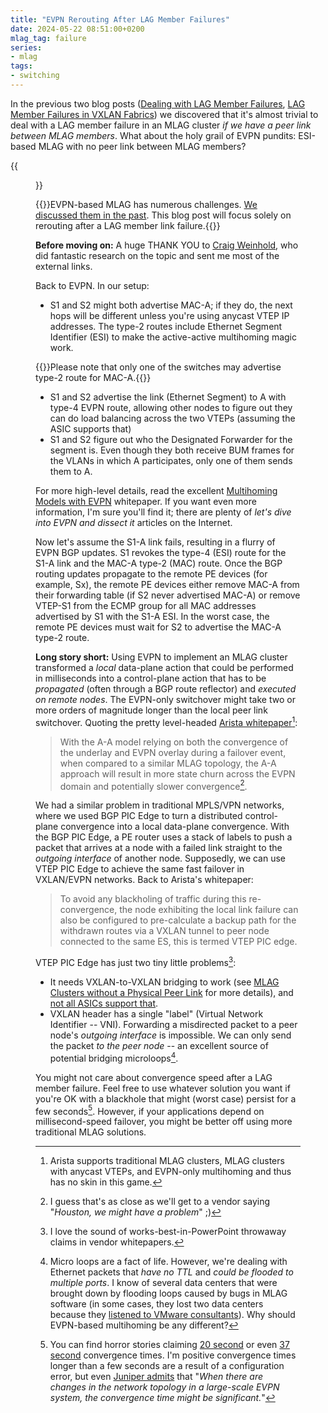 ```yaml
---
title: "EVPN Rerouting After LAG Member Failures"
date: 2024-05-22 08:51:00+0200
mlag_tag: failure
series:
- mlag
tags:
- switching
---
```

In the previous two blog posts ([Dealing with LAG Member Failures](/2024/05/mlag-lag-member-rerouting.html), [LAG Member Failures in VXLAN Fabrics](/2024/05/mlag-vxlan-rerouting.html))  we discovered that it's almost trivial to deal with a LAG member failure in an MLAG cluster *if we have a peer link between MLAG members*. What about the holy grail of EVPN pundits: ESI-based MLAG with no peer link between MLAG members?
<!--more-->
{{<figure src="/2024/05/mlag-evpn-only.png" caption="EVPN-based MLAG">}}

{{<note warn>}}EVPN-based MLAG has numerous challenges. [We discussed them in the past](/2022/11/mlag-vxlan-evpn.html). This blog post will focus solely on rerouting after a LAG member link failure.{{</note>}}

**Before moving on:** A huge THANK YOU to [Craig Weinhold](https://www.linkedin.com/in/craig-weinhold-0230236/), who did fantastic research on the topic and sent me most of the external links.

Back to EVPN. In our setup:

* S1 and S2 might both advertise MAC-A; if they do, the next hops will be different unless you're using anycast VTEP IP addresses. The type-2 routes include Ethernet Segment Identifier (ESI) to make the active-active multihoming magic work.

{{<note info>}}Please note that only one of the switches may advertise type-2 route for MAC-A.{{</note>}}

* S1 and S2 advertise the link (Ethernet Segment) to A with type-4 EVPN route, allowing other nodes to figure out they can do load balancing across the two VTEPs (assuming the ASIC supports that)
* S1 and S2 figure out who the Designated Forwarder for the segment is. Even though they both receive BUM frames for the VLANs in which A participates, only one of them sends them to A.

For more high-level details, read the excellent [Multihoming Models with EVPN](https://www.arista.com/assets/data/pdf/Whitepapers/EVPN-DC-Multihoming-for-Resiliency-WP.pdf) whitepaper. If you want even more information, I'm sure you'll find it; there are plenty of *let's dive into EVPN and dissect it* articles on the Internet. 

Now let's assume the S1-A link fails, resulting in a flurry of EVPN BGP updates. S1 revokes the type-4 (ESI) route for the S1-A link and the MAC-A type-2 (MAC) route. Once the BGP routing updates propagate to the remote PE devices (for example, Sx), the remote PE devices either remove MAC-A from their forwarding table (if S2 never advertised MAC-A) or remove VTEP-S1 from the ECMP group for all MAC addresses advertised by S1 with the S1-A ESI. In the worst case, the remote PE devices must wait for S2 to advertise the MAC-A type-2 route.

**Long story short:** Using EVPN to implement an MLAG cluster transformed a *local* data-plane action that could be performed in milliseconds into a control-plane action that has to be *propagated* (often through a BGP route reflector) and *executed on remote nodes*. The EVPN-only switchover might take two or more orders of magnitude longer than the local peer link switchover. Quoting the pretty level-headed [Arista whitepaper](https://www.arista.com/assets/data/pdf/Whitepapers/EVPN-DC-Multihoming-for-Resiliency-WP.pdf)[^NBG]:

[^NBG]: Arista supports traditional MLAG clusters, MLAG clusters with anycast VTEPs, and EVPN-only multihoming and thus has no skin in this game.

> With the A-A model relying on both the convergence of the underlay and EVPN overlay during a failover event, when compared to a similar MLAG topology, the A-A approach will result in more state churn across the EVPN domain and potentially slower convergence[^MEH].

[^MEH]: I guess that's as close as we'll get to a vendor saying "_Houston, we might have a problem_" ;)

We had a similar problem in traditional MPLS/VPN networks, where we used BGP PIC Edge to turn a distributed control-plane convergence into a local data-plane convergence. With the BGP PIC Edge, a PE router uses a stack of labels to push a packet that arrives at a node with a failed link straight to the *outgoing interface* of another node. Supposedly, we can use VTEP PIC Edge to achieve the same fast failover in VXLAN/EVPN networks. Back to Arista's whitepaper:

> To avoid any blackholing of traffic during this re-convergence, the node exhibiting the local link failure can also be configured to pre-calculate a backup path for the withdrawn routes via a VXLAN tunnel to peer node connected to the same ES, this is termed VTEP PIC edge.

[^TAC]: I love the sound of works-best-in-PowerPoint throwaway claims in vendor whitepapers.

VTEP PIC Edge has just two tiny little problems[^TAC]:

* It needs VXLAN-to-VXLAN bridging to work (see [MLAG Clusters without a Physical Peer Link](/2023/05/mlag-without-peer-link.html) for more details), and [not all ASICs support that](/2022/06/vxlan-bridging-dci.html).
* VXLAN header has a single "label" (Virtual Network Identifier -- VNI). Forwarding a misdirected packet to a peer node's *outgoing interface* is impossible. We can only send the packet *to the peer node* -- an excellent source of potential bridging microloops[^ML].

[^ML]: Micro loops are a fact of life. However, we're dealing with Ethernet packets that *have no TTL* and *could be flooded to multiple ports*. I know of several data centers that were brought down by flooding loops caused by bugs in MLAG software (in some cases, they lost two data centers because they [listened to VMware consultants](/2013/01/long-distance-vmotion-stretched-ha.html)). Why should EVPN-based multihoming be any different?

You might not care about convergence speed after a LAG member failure. Feel free to use whatever solution you want if you're OK with a blackhole that might (worst case) persist for a few seconds[^FW]. However, if your applications depend on millisecond-speed failover, you might be better off using more traditional MLAG solutions.

[^FW]: You can find horror stories claiming [20 second](https://community.cisco.com/t5/xr-os-and-platforms/evpn-convergence-time-in-a-multihome-setup-is-about-20-seconds-2/td-p/4655483) or even [37 second](https://nwktimes.blogspot.com/2019/06/evpn-esi-multihoming-part-ii-fast.html?showComment=1684930416882#c1399268855376082187) convergence times. I'm positive convergence times longer than a few seconds are a result of a configuration error, but even [Juniper admits](https://www.juniper.net/documentation/us/en/software/junos/evpn-vxlan/topics/concept/evpn-bgp-multihoming-overview.html) that "*‌When there are changes in the network topology in a large-scale EVPN system, the convergence time might be significant.*"